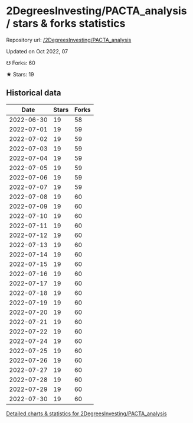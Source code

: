 # 2DegreesInvesting/PACTA_analysis / stars & forks statistics

Repository url: [/2DegreesInvesting/PACTA_analysis](https://github.com/2DegreesInvesting/PACTA_analysis)

Updated on Oct 2022, 07

☋ Forks: 60

★ Stars: 19

## Historical data
| Date | Stars | Forks |
|------|-------|-------|
| 2022-06-30 | 19 | 58 | 
| 2022-07-01 | 19 | 59 | 
| 2022-07-02 | 19 | 59 | 
| 2022-07-03 | 19 | 59 | 
| 2022-07-04 | 19 | 59 | 
| 2022-07-05 | 19 | 59 | 
| 2022-07-06 | 19 | 59 | 
| 2022-07-07 | 19 | 59 | 
| 2022-07-08 | 19 | 60 | 
| 2022-07-09 | 19 | 60 | 
| 2022-07-10 | 19 | 60 | 
| 2022-07-11 | 19 | 60 | 
| 2022-07-12 | 19 | 60 | 
| 2022-07-13 | 19 | 60 | 
| 2022-07-14 | 19 | 60 | 
| 2022-07-15 | 19 | 60 | 
| 2022-07-16 | 19 | 60 | 
| 2022-07-17 | 19 | 60 | 
| 2022-07-18 | 19 | 60 | 
| 2022-07-19 | 19 | 60 | 
| 2022-07-20 | 19 | 60 | 
| 2022-07-21 | 19 | 60 | 
| 2022-07-22 | 19 | 60 | 
| 2022-07-24 | 19 | 60 | 
| 2022-07-25 | 19 | 60 | 
| 2022-07-26 | 19 | 60 | 
| 2022-07-27 | 19 | 60 | 
| 2022-07-28 | 19 | 60 | 
| 2022-07-29 | 19 | 60 | 
| 2022-07-30 | 19 | 60 | 


[Detailed charts & statistics for 2DegreesInvesting/PACTA_analysis](https://reviewgithub.com/rep/2DegreesInvesting/PACTA_analysis)
